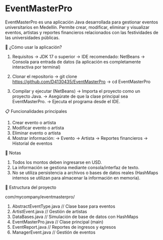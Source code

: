 # EventMasterPro
EventMasterPro es una aplicación Java desarrollada para gestionar eventos universitarios en Medellín. Permite crear, modificar, eliminar y visualizar eventos, artistas y reportes financieros relacionados con las festividades de las universidades públicas.

🚀 ¿Cómo usar la aplicación?

  1. Requisitos
  -> JDK 17 o superior
  -> IDE recomendado: NetBeans
  -> Consola para entrada de datos (la aplicación es completamente interactiva por terminal)

  2. Clonar el repositorio
  -> git clone https://github.com/D4130435/EventMasterPro
  -> cd EventMasterPro
     
  3. Compilar y ejecutar (NetBeans)
  -> Importa el proyecto como un proyecto Java.
  -> Asegúrate de que la clase principal sea EventMasterPro.
  -> Ejecuta el programa desde el IDE.

📋 Funcionalidades principales

  1. Crear evento o artista
  2. Modificar evento o artista
  3. Eliminar evento o artista 
  4. Mostrar información:
      -> Evento
      -> Artista
      -> Reportes financieros
      -> Historial de eventos
      
🧠 Notas

  1. Todos los montos deben ingresarse en USD.
  2. La información se gestiona mediante consola/interfaz de texto.
  3. No se utiliza persistencia a archivos o bases de datos reales (HashMaps internos se utilizan para almacenar la información en memoria).

📂 Estructura del proyecto

  com/mycompany/eventmasterpro/
  
  1. AbstractEventType.java // Clase base para eventos
  2. ArtistEvent.java // Gestión de artistas
  3. DataBases.java // Simulación de base de datos con HashMaps
  4. EventMasterPro.java // Clase principal (main)
  5. EventReport.java // Reportes de ingresos y egresos
  6. ManagerEvent.java // Gestión de eventos
